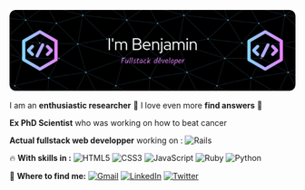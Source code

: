 ![Header](./github-header-image.png)



I am an **enthusiastic researcher** 🔬
I love even more **find answers** 🎉



**Ex PhD Scientist** who was working on how to beat cancer

**Actual fullstack web developper** working on :
![Rails](https://img.shields.io/badge/rails-%23CC0000.svg?style=for-the-badge&logo=ruby-on-rails&logoColor=white)



🔥 **With skills in :**
![HTML5](https://img.shields.io/badge/html5-%23E34F26.svg?style=for-the-badge&logo=html5&logoColor=white)
![CSS3](https://img.shields.io/badge/css3-%231572B6.svg?style=for-the-badge&logo=css3&logoColor=white)
![JavaScript](https://img.shields.io/badge/javascript-%23323330.svg?style=for-the-badge&logo=javascript&logoColor=%23F7DF1E)
![Ruby](https://img.shields.io/badge/ruby-%23CC342D.svg?style=for-the-badge&logo=ruby&logoColor=white)
![Python](https://img.shields.io/badge/python-3670A0?style=for-the-badge&logo=python&logoColor=ffdd54)



🔎 **Where to find me:**
[![Gmail](https://img.shields.io/badge/Gmail-D14836?style=for-the-badge&logo=gmail&logoColor=white)](mailto:benjamin.liet.dev@gmail.com)
[![LinkedIn](https://img.shields.io/badge/linkedin-%230077B5.svg?style=for-the-badge&logo=linkedin&logoColor=white)](https://www.linkedin.com/in/benjamin-liet-b1a58a5b/)
[![Twitter](https://img.shields.io/badge/Twitter-%231DA1F2.svg?style=for-the-badge&logo=Twitter&logoColor=white)](https://twitter.com/LietBenjamin)

<!--
**Benjaliette/Benjaliette** is a ✨ _special_ ✨ repository because its `README.md` (this file) appears on your GitHub profile.

Here are some ideas to get you started:

- 🔭 I’m currently working on ...
- 🌱 I’m currently learning ...
- 👯 I’m looking to collaborate on ...
- 🤔 I’m looking for help with ...
- 💬 Ask me about ...
- 📫 How to reach me: ...
- 😄 Pronouns: ...
- ⚡ Fun fact: ...
-->
